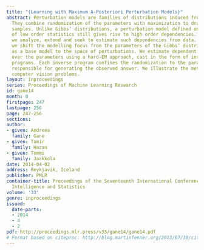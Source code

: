 ```yaml
---
title: "{Learning with Maximum A-Posteriori Perturbation Models}"
abstract: Perturbation models are families of distributions induced from perturbations.
  They combine randomization of the parameters with maximization to draw unbiased
  samples. Unlike Gibbs’ distributions, a perturbation model defined on the basis
  of low order statistics still gives rise to high order dependencies. In this paper,
  we analyze, extend and seek to estimate such dependencies from data. In particular,
  we shift the modelling focus from the parameters of the Gibbs’ distribution used
  as a base model to the space of perturbations. We estimate dependent perturbations
  over the parameters using a hard-EM approach, cast in the form of inverse convex
  programs. Each inverse program confines the randomization to the parameter polytope
  responsible for generating the observed answer. We illustrate the method on several
  computer vision problems.
layout: inproceedings
series: Proceedings of Machine Learning Research
id: gane14
month: 0
firstpage: 247
lastpage: 256
page: 247-256
sections: 
author:
- given: Andreea
  family: Gane
- given: Tamir
  family: Hazan
- given: Tommi
  family: Jaakkola
date: 2014-04-02
address: Reykjavik, Iceland
publisher: PMLR
container-title: Proceedings of the Seventeenth International Conference on Artificial
  Intelligence and Statistics
volume: '33'
genre: inproceedings
issued:
  date-parts:
  - 2014
  - 4
  - 2
pdf: http://proceedings.mlr.press/v33/gane14/gane14.pdf
# Format based on citeproc: http://blog.martinfenner.org/2013/07/30/citeproc-yaml-for-bibliographies/
---
```


